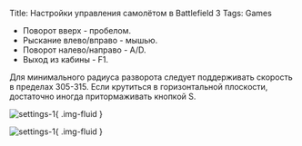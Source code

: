 Title: Настройки управления самолётом в Battlefield 3
Tags: Games

  * Поворот вверх - пробелом.
  * Рыскание влево/вправо - мышью.
  * Поворот налево/направо - A/D.
  * Выход из кабины - F1.

Для минимального радиуса разворота следует поддерживать скорость в пределах 305-315. Если крутиться в горизонтальной плоскости, достаточно иногда притормаживать кнопкой S.
<!-- more -->

![settings-1]({static}/images/posts/2014/09/03/setup-jet-control-in-battlefield-3-1.png){ .img-fluid }

![settings-1]({static}/images/posts/2014/09/03/setup-jet-control-in-battlefield-3-2.png){ .img-fluid }
